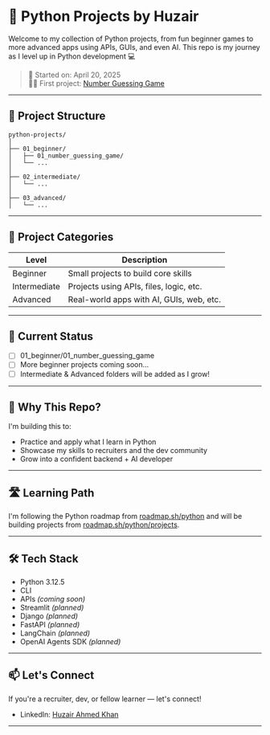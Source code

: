 # 🐍 Python Projects by Huzair
Welcome to my collection of Python projects, from fun beginner games to more advanced apps using APIs, GUIs, and even AI.
This repo is my journey as I level up in Python development 💻

> 📅 Started on: April 20, 2025  
> 👨‍💻 First project: [Number Guessing Game](01_beginner/01_number_guessing_game)
---
## 📁 Project Structure
```
python-projects/
│
├── 01_beginner/
│   ├── 01_number_guessing_game/
│   └── ...
│
├── 02_intermediate/
│   └── ...
│
├── 03_advanced/
│   └── ...
```
---
## 📌 Project Categories
| Level         | Description                              |
|---------------|------------------------------------------|
| Beginner      | Small projects to build core skills  |
| Intermediate  | Projects using APIs, files, logic, etc.  |
| Advanced      | Real-world apps with AI, GUIs, web, etc. |
---
## 🚧 Current Status
- [ ] 01_beginner/01_number_guessing_game
- [ ] More beginner projects coming soon...
- [ ] Intermediate & Advanced folders will be added as I grow!
---
## 🧠 Why This Repo?
I'm building this to:
- Practice and apply what I learn in Python
- Showcase my skills to recruiters and the dev community
- Grow into a confident backend + AI developer
---
## 🛣️ Learning Path
I'm following the Python roadmap from [roadmap.sh/python](https://roadmap.sh/python) and will be building projects from [roadmap.sh/python/projects](https://roadmap.sh/python/projects).

---
## 🛠️ Tech Stack
- Python 3.12.5
- CLI
- APIs *(coming soon)*
- Streamlit *(planned)*
- Django *(planned)*
- FastAPI *(planned)*
- LangChain *(planned)*
- OpenAI Agents SDK *(planned)*
---
## 📫 Let's Connect
If you're a recruiter, dev, or fellow learner — let's connect!
- LinkedIn: [Huzair Ahmed Khan](https://linkedin.com/in/huzair-ahmed-khan)
---
